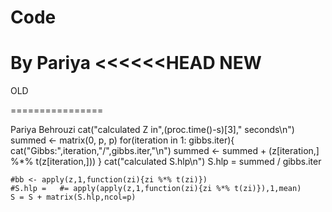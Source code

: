 Code
====

By Pariya
<<<<<<HEAD
NEW
========
OLD
>>>>>>>>

================

Pariya Behrouzi 
cat("calculated Z in",(proc.time()-s)[3]," seconds\n")
    summed <- matrix(0, p, p)
    for(iteration in 1: gibbs.iter){ 
      cat("Gibbs:",iteration,"/",gibbs.iter,"\n")
      summed <- summed + (z[iteration,] %*% t(z[iteration,]))
    }
    cat("calculated S.hlp\n")
    S.hlp = summed / gibbs.iter
    
    #bb <- apply(z,1,function(zi){zi %*% t(zi)})
    #S.hlp =   #= apply(apply(z,1,function(zi){zi %*% t(zi)}),1,mean)
    S = S + matrix(S.hlp,ncol=p)
